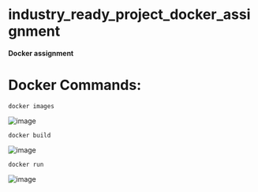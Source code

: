 # industry_ready_project_docker_assignment
**Docker assignment**

# Docker Commands:

```
docker images
```
![image](https://user-images.githubusercontent.com/80097898/196386744-ef70a401-219f-4b6d-9fb6-ea1273e3709d.png)

```
docker build
```
![image](https://user-images.githubusercontent.com/80097898/196394819-234ca216-99c3-41ee-b307-52eab2c406be.png)

```
docker run 
```
![image](https://user-images.githubusercontent.com/80097898/196399409-2349a4e8-0381-4e2c-8eba-bad6890f56e9.png)





